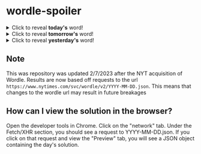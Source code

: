 # wordle-spoiler

<details>
  <summary>Click to reveal <b>today's</b> word!</summary>
  <br>
  <b> broke </b>
</details>

<details>
  <summary>Click to reveal <b>tomorrow's</b> word!</summary>
  <br>
  <b> unzip </b>
</details>

<details>
  <summary>Click to reveal <b>yesterday's</b> word!</summary>
  <br>
  <b> kayak </b>
</details>

## Note
This was repository was updated 2/7/2023 after the NYT acquisition of Wordle. Results are now based off requests to the url `https://www.nytimes.com/svc/wordle/v2/YYYY-MM-DD.json`. This means that changes to the wordle url may result in future breakages

## How can I view the solution in the browser?
Open the developer tools in Chrome. Click on the "network" tab. Under the Fetch/XHR section, you should see a request to YYYY-MM-DD.json. If you click on that request and view the "Preview" tab, you will see a JSON object containing the day's solution.